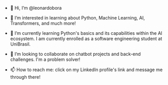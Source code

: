 - 👋 Hi, I’m @leonardobora

- 👀 I’m interested in learning about Python, Machine Learning, AI, Transformers, and much more!

- 🌱 I’m currently learning Python's basics and its capabilities within the AI ecosystem. I am currently enrolled as a software engineering student at UniBrasil. 

- 💞️ I’m looking to collaborate on chatbot projects and back-end challenges. I'm a problem solver!

- 📫 How to reach me: click on my LinkedIn profile's link and message me through there!
